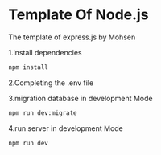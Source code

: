 # Template Of Node.js
The template of express.js by Mohsen



1.install dependencies
```bash
npm install
```
2.Completing the .env file

3.migration database in development Mode
```bash
npm run dev:migrate
```
4.run server in development Mode
```bash
npm run dev
```



